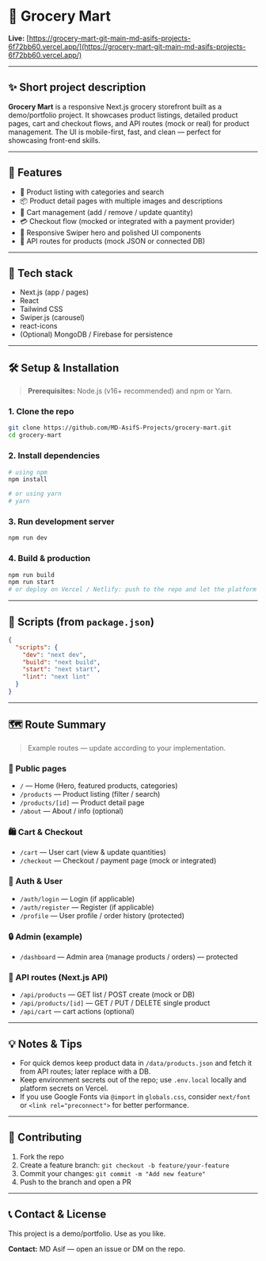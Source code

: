 # 🛒 Grocery Mart

**Live:** [https://grocery-mart-git-main-md-asifs-projects-6f72bb60.vercel.app/](https://grocery-mart-git-main-md-asifs-projects-6f72bb60.vercel.app/)

---

## ✨ Short project description

**Grocery Mart** is a responsive Next.js grocery storefront built as a demo/portfolio project. It showcases product listings, detailed product pages, cart and checkout flows, and API routes (mock or real) for product management. The UI is mobile-first, fast, and clean — perfect for showcasing front-end skills.

---

## 🚀 Features

* 🧾 Product listing with categories and search
* 📦 Product detail pages with multiple images and descriptions
* 🛒 Cart management (add / remove / update quantity)
* 💳 Checkout flow (mocked or integrated with a payment provider)
* 📱 Responsive Swiper hero and polished UI components
* 🔌 API routes for products (mock JSON or connected DB)

---

## 🧰 Tech stack

* Next.js (app / pages)
* React
* Tailwind CSS
* Swiper.js (carousel)
* react-icons
* (Optional) MongoDB / Firebase for persistence

---

## 🛠️ Setup & Installation

> **Prerequisites:** Node.js (v16+ recommended) and npm or Yarn.

### 1. Clone the repo

```bash
git clone https://github.com/MD-AsifS-Projects/grocery-mart.git
cd grocery-mart
```

### 2. Install dependencies

```bash
# using npm
npm install

# or using yarn
# yarn
```

### 3. Run development server

```bash
npm run dev
```

### 4. Build & production

```bash
npm run build
npm run start
# or deploy on Vercel / Netlify: push to the repo and let the platform handle builds
```

---

## 🧩 Scripts (from `package.json`)

```json
{
  "scripts": {
    "dev": "next dev",
    "build": "next build",
    "start": "next start",
    "lint": "next lint"
  }
}
```

---

## 🗺️ Route Summary

> Example routes — update according to your implementation.

### 📖 Public pages

* `/` — Home (Hero, featured products, categories)
* `/products` — Product listing (filter / search)
* `/products/[id]` — Product detail page
* `/about` — About / info (optional)

### 🛍️ Cart & Checkout

* `/cart` — User cart (view & update quantities)
* `/checkout` — Checkout / payment page (mock or integrated)

### 👤 Auth & User

* `/auth/login` — Login (if applicable)
* `/auth/register` — Register (if applicable)
* `/profile` — User profile / order history (protected)

### 🔒 Admin (example)

* `/dashboard` — Admin area (manage products / orders) — protected

### 🧾 API routes (Next.js API)

* `/api/products` — GET list / POST create (mock or DB)
* `/api/products/[id]` — GET / PUT / DELETE single product
* `/api/cart` — cart actions (optional)

---

## 💡 Notes & Tips

* For quick demos keep product data in `/data/products.json` and fetch it from API routes; later replace with a DB.
* Keep environment secrets out of the repo; use `.env.local` locally and platform secrets on Vercel.
* If you use Google Fonts via `@import` in `globals.css`, consider `next/font` or `<link rel="preconnect">` for better performance.

---

## 🤝 Contributing

1. Fork the repo
2. Create a feature branch: `git checkout -b feature/your-feature`
3. Commit your changes: `git commit -m "Add new feature"`
4. Push to the branch and open a PR

---

## 📞 Contact & License

This project is a demo/portfolio. Use as you like.

**Contact:** MD Asif — open an issue or DM on the repo.


